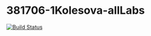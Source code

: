 # 381706-1Kolesova-allLabs

[![Build Status](https://travis-ci.org/381706-1KolesovaChristina/381706-1Kolesova-allLabs.svg?branch=newBranch)](https://travis-ci.org/381706-1KolesovaChristina/381706-1Kolesova-allLabs)

